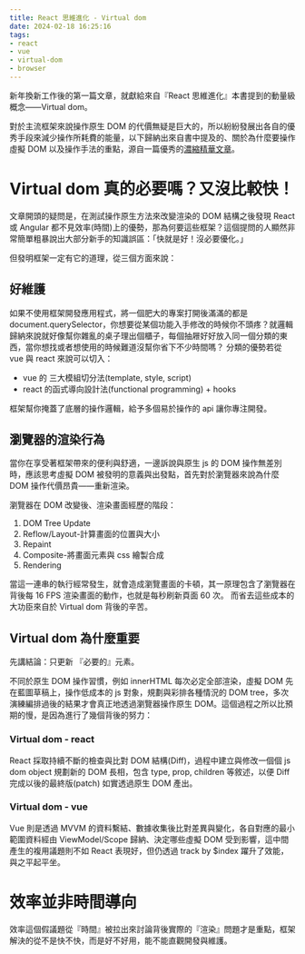 ```yaml
---
title: React 思維進化 - Virtual dom
date: 2024-02-18 16:25:16
tags:
- react
- vue
- virtual-dom
- browser
---
```


新年換新工作後的第一篇文章，就獻給來自『React 思維進化』本書提到的動量級概念——Virtual dom。

對於主流框架來說操作原生 DOM 的代價無疑是巨大的，所以紛紛發展出各自的優秀手段來減少操作所耗費的能量，以下歸納出來自書中提及的、關於為什麼要操作虛擬 DOM 以及操作手法的重點，源自一篇優秀的[濃縮精華文章](https://www.zhihu.com/question/31809713?utm_id=0)。

# Virtual dom 真的必要嗎？又沒比較快！

文章開頭的疑問是，在測試操作原生方法來改變渲染的 DOM 結構之後發現 React 或 Angular 都不見效率(時間)上的優勢，那為何要這些框架？這個提問的人顯然非常簡單粗暴說出大部分新手的知識誤區：「快就是好！沒必要優化。」

但發明框架一定有它的道理，從三個方面來說：

## 好維護

如果不使用框架開發應用程式，將一個肥大的專案打開後滿滿的都是 document.querySelector，你想要從某個功能入手修改的時候你不頭疼？就邏輯歸納來說就好像幫你雜亂的桌子理出個櫃子，每個抽屜好好放入同一個分類的東西，當你想找或者想使用的時候難道沒幫你省下不少時間嗎？
分類的優勢若從 vue 與 react 來說可以切入：

- vue 的 三大模組切分法(template, style, script)
- react 的函式導向設計法(functional programming) + hooks

框架幫你掩蓋了底層的操作邏輯，給予多個易於操作的 api 讓你專注開發。

## 瀏覽器的渲染行為

當你在享受著框架帶來的便利與舒適，一邊訴說與原生 js 的 DOM 操作無差別時，應該思考虛擬 DOM 被發明的意義與出發點，首先對於瀏覽器來說為什麼 DOM 操作代價昂貴——重新渲染。

瀏覽器在 DOM 改變後、渲染畫面經歷的階段：

1. DOM Tree Update
2. Reflow/Layout-計算畫面的位置與大小
3. Repaint
4. Composite-將畫面元素與 css 繪製合成
5. Rendering

當這一連串的執行經常發生，就會造成瀏覽畫面的卡頓，其一原理包含了瀏覽器在背後每 16 FPS 渲染畫面的動作，也就是每秒刷新頁面 60 次。
而省去這些成本的大功臣來自於 Virtual dom 背後的辛苦。

## Virtual dom 為什麼重要

先講結論：只更新 『必要的』元素。

不同於原生 DOM 操作習慣，例如 innerHTML 每次必定全部渲染，虛擬 DOM 先在藍圖草稿上，操作低成本的 js 對象，規劃與彩排各種情況的 DOM tree，多次演練編排過後的結果才會真正地透過瀏覽器操作原生 DOM。這個過程之所以比預期的慢，是因為進行了幾個背後的努力：

### Virtual dom - react

React 採取持續不斷的檢查與比對 DOM 結構(Diff)，過程中建立與修改一個個 js dom object 規劃新的 DOM 長相，包含 type, prop, children 等敘述，以便 Diff 完成以後的最終版(patch) 如實透過原生 DOM 產出。

### Virtual dom - vue

Vue 則是透過 MVVM 的資料繫結、數據收集後比對差異與變化，各自對應的最小範圍資料經由 ViewModel/Scope 歸納、決定哪些虛擬 DOM 受到影響，這中間產生的複用議題則不如 React 表現好，但仍透過 track by $index 躍升了效能，與之平起平坐。

# 效率並非時間導向

效率這個假議題從『時間』被拉出來討論背後實際的『渲染』問題才是重點，框架解決的從不是快不快，而是好不好用，能不能直觀開發與維護。
